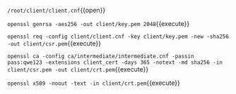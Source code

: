 `/root/client/client.cnf`{{open}}

`openssl genrsa -aes256 -out client/key.pem 2048`{{execute}}

`openssl req -config client/client.cnf -key client/key.pem -new -sha256 -out client/csr.pem`{{execute}}

`openssl ca -config ca/intermediate/intermediate.cnf -passin pass:qwe123 -extensions client_cert -days 365 -notext -md sha256 -in client/csr.pem -out client/crt.pem`{{execute}}

`openssl x509 -noout -text -in client/crt.pem`{{execute}}
